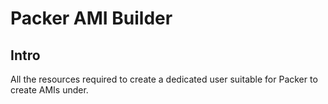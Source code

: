 # Packer AMI Builder

## Intro

All the resources required to create a dedicated user suitable for
Packer to create AMIs under.
